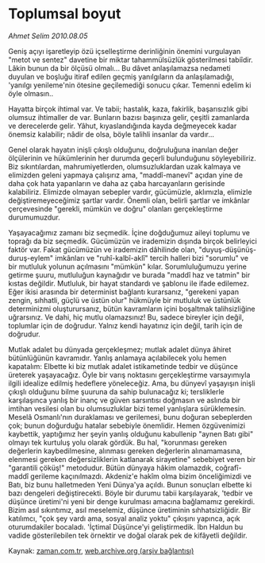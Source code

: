# Toplumsal boyut

*Ahmet Selim 2010.08.05*

<td class="columnist-detail">
<p>Geniş açıyı işaretleyip özü içselleştirme derinliğinin önemini vurgulayan "metot ve sentez" davetine bir miktar tahammülsüzlük gösterilmesi tabiîdir. Lâkin bunun da bir ölçüsü olmalı... Bu dâvet anlaşılamazsa nedameti duyulan ve boşluğu itiraf edilen geçmiş yanılgıların da anlaşılamadığı, 'yanılgı yenileme'nin ötesine geçilemediği sonucu çıkar. Temenni edelim ki öyle olmasın..</p>
<p>
<div id="haberMetinDiv">
<p>Hayatta birçok ihtimal var. Ve tabii; hastalık, kaza, fakirlik, başarısızlık gibi olumsuz ihtimaller de var. Bunların bazısı başınıza gelir, çeşitli zamanlarda ve derecelerde gelir. Yâhut, kıyaslandığında kayda değmeyecek kadar önemsiz kalabilir; nâdir de olsa, böyle talihli insanlar da vardır...
<p>Genel olarak hayatın inişli çıkışlı olduğunu, doğruluğuna inanılan değer ölçülerinin ve hükümlerinin her durumda geçerli bulunduğunu söyleyebiliriz. Biz sıkıntılardan, mahrumiyetlerden, olumsuzluklardan uzak kalmaya ve elimizden geleni yapmaya çalışırız ama, "maddî-manevî" açıdan yine de daha çok hata yapanların ve daha az çaba harcayanların gerisinde kalabiliriz. Elimizde olmayan sebepler vardır, gücümüzle, aklımızla, elimizle değiştiremeyeceğimiz şartlar vardır. Önemli olan, belirli şartlar ve imkânlar çerçevesinde "gerekli, mümkün ve doğru" olanları gerçekleştirme durumumuzdur. 
<p>Yaşayacağımız zamanı biz seçmedik. İçine doğduğumuz aileyi toplumu ve toprağı da biz seçmedik. Gücümüzün ve irademizin dışında birçok belirleyici faktör var. Fakat gücümüzün ve irademizin dâhilinde olan, "duyuş-düşünüş-duruş-eylem" imkânları ve "ruhî-kalbî-aklî" tercih halleri bizi "sorumlu" ve bir mutluluk yolunun açılmasını "mümkün" kılar. Sorumluluğumuzu yerine getirme şuuru, mutluluğun kaynağıdır ve burada "maddî haz ve tatmin" bir kıstas değildir. Mutluluk, bir hayat standardı ve şablonu ile ifade edilemez. Eğer ikisi arasında bir determinist bağlantı kurarsanız, "gerekeni yapan zengin, sıhhatli, güçlü ve üstün olur" hükmüyle bir mutluluk ve üstünlük determinizmi oluşturursanız, bütün kavramların içini boşaltmak talihsizliğine uğrarsınız. Ve dahi, hiç mutlu olamazsınız! Bu, sadece bireyler için değil, toplumlar için de doğrudur. Yalnız kendi hayatınız için değil, tarih için de doğrudur.
<p>Mutlak adalet bu dünyada gerçekleşmez; mutlak adalet dünya âhiret bütünlüğünün kavramıdır. Yanlış anlamaya açılabilecek yolu hemen kapatalım: Elbette ki biz mutlak adalet istikametinde tedbir ve düşünce üreterek yaşayacağız. Öyle bir varış noktasını gerçekleştirme varsayımıyla ilgili idealize edilmiş hedeflere yöneleceğiz. Ama, bu dünyevî yaşayışın inişli çıkışlı olduğunu bilme şuuruna da sahip bulunacağız ki; tersliklerle karşılaşınca yanlış bir inanç ve güven sarsıntısı doğmasın ve aslında bir imtihan vesilesi olan bu olumsuzluklar bizi temel yanlışlara sürüklemesin. Meselâ Osmanlı'nın duraklaması ve gerilemesi, bunu doğuran sebeplerden çok; bunun doğurduğu hatalar sebebiyle önemlidir. Hemen özgüvenimizi kaybettik, yaptığımız her şeyin yanlış olduğunu kabullenip "aynen Batı gibi" olmayı tek kurtuluş yolu olarak gördük. Bu hal, "korunması gereken değerlerin kaybedilmesine, alınması gereken değerlerin alınamamasına, elenmesi gereken değersizliklerin katlanarak sirayetine" sebebiyet veren bir "garantili çöküş!" metodudur. Bütün dünyaya hâkim olamazdık, coğrafî-maddî gerileme kaçınılmazdı. Akdeniz'e hakîm olma bizim önceliğimizdi ve Batı, biz bunu halletmeden Yeni Dünya'ya açıldı. Bunun sonuçları elbette ki bazı dengeleri değiştirecekti. Böyle bir durumu tabii karşılayarak, 'tedbir ve düşünce üretimi'ni yeni bir denge kurulması amacına bağlamamız gerekirdi. Bizim asıl sıkıntımız, asıl meselemiz, düşünce üretiminin sıhhatsizliğidir. Bir katılımcı, "çok şey vardı ama, sosyal analiz yoktu" çıkışını yapınca, açık oturumdakiler bocaladı. 'İçtimaî Düşünce'yi geliştirmedik. İbn Haldun bu vadide gösterilebilen tek örnektir ve doğal olarak pek de kifâyetli değildir. </p></p></p></p></div>
</p>
<a href="http://web.archive.org/web/20110105014349/mailto:a.selim@zaman.com.tr">
</a></td>

Kaynak: [zaman.com.tr](http://zaman.com.tr/yazar.do?yazino=1012582), [web.archive.org (arşiv bağlantısı)](http://web.archive.org/web/20110105014349/http://www.zaman.com.tr/yazar.do?yazino=1012582)
